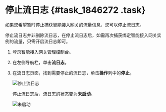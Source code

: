 # 停止流日志 {#task_1846272 .task}

如果您希望暂时停止捕获智能接入网关的流量信息，您可以停止流日志。

停止流日志并非删除流日志，在停止流日志后，如需再次捕获绑定智能接入网关实例的流量，只需开启流日志即可。

1.  登录[智能接入网关管理控制台](https://smartag.console.aliyun.com)。
2.  在左侧导航栏，单击**流日志**。
3.  在流日志页面，找到需要停止的流日志，单击**操作**列中的**停止**。 

    ![停止流日志](http://static-aliyun-doc.oss-cn-hangzhou.aliyuncs.com/assets/img/1463000/156879499257148_zh-CN.png)

    停止流日志后，流日志的状态变为**未启动**。

    ![未启动](http://static-aliyun-doc.oss-cn-hangzhou.aliyuncs.com/assets/img/1463000/156879499257149_zh-CN.png)


